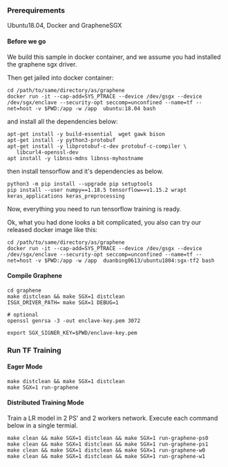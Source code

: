 ### Prerequirements

Ubuntu18.04, Docker and GrapheneSGX

#### Before we go
We build this sample in docker container, and we assume you had installed the graphene sgx driver.

Then get jailed into docker container:
```
cd /path/to/same/directory/as/graphene
docker run -it --cap-add=SYS_PTRACE --device /dev/gsgx --device /dev/sgx/enclave --security-opt seccomp=unconfined --name=tf --net=host -v $PWD:/app -w /app  ubuntu:18.04 bash

```

and install all the dependencies below:

```
apt-get install -y build-essential  wget gawk bison 
apt-get install -y python3-protobuf
apt-get install -y libprotobuf-c-dev protobuf-c-compiler \
   libcurl4-openssl-dev
apt install -y libnss-mdns libnss-myhostname

```

then install tensorflow and it's dependencies as below.

```
python3 -m pip install --upgrade pip setuptools
pip install --user numpy==1.18.5 tensorflow==v1.15.2 wrapt keras_applications keras_preprocessing
```
Now, everything you need to run tensorflow training is ready.

Ok, what you had done looks a bit complicated, you also can try our released docker image like this: 

```
cd /path/to/same/directory/as/graphene
docker run -it --cap-add=SYS_PTRACE --device /dev/gsgx --device /dev/sgx/enclave --security-opt seccomp=unconfined --name=tf --net=host -v $PWD:/app -w /app  duanbing0613/ubuntu1804:sgx-tf2 bash
```
#### Compile Graphene

```
cd graphene
make distclean && make SGX=1 distclean
ISGX_DRIVER_PATH= make SGX=1 DEBUG=1

# optional
openssl genrsa -3 -out enclave-key.pem 3072

export SGX_SIGNER_KEY=$PWD/enclave-key.pem
```

### Run TF Training

#### Eager Mode 
```
make distclean && make SGX=1 distclean
make SGX=1 run-graphene
```

#### Distributed Training Mode

Train a LR model in 2 PS' and 2 workers network. Execute each command below in a single termial.
```
make clean && make SGX=1 distclean && make SGX=1 run-graphene-ps0
make clean && make SGX=1 distclean && make SGX=1 run-graphene-ps1
make clean && make SGX=1 distclean && make SGX=1 run-graphene-w0
make clean && make SGX=1 distclean && make SGX=1 run-graphene-w1
```

